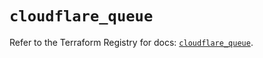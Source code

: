 # `cloudflare_queue`

Refer to the Terraform Registry for docs: [`cloudflare_queue`](https://registry.terraform.io/providers/cloudflare/cloudflare/4.25.0/docs/resources/queue).
